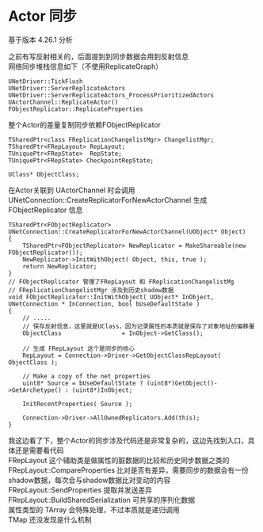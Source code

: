 # Actor 同步
基于版本 4.26.1 分析

之前有写反射相关的，后面提到到同步数据会用到反射信息<br>
网络同步堆栈信息如下（不使用ReplicateGraph）
```
UNetDriver::TickFlush
UNetDriver::ServerReplicateActors
UNetDriver::ServerReplicateActors_ProcessPrioritizedActors
UActorChannel::ReplicateActor()
FObjectReplicator::ReplicateProperties
```
整个Actor的差量复制同步依赖FObjectReplicator
```
TSharedPtr<class FReplicationChangelistMgr> ChangelistMgr;
TSharedPtr<FRepLayout> RepLayout;
TUniquePtr<FRepState>  RepState;
TUniquePtr<FRepState> CheckpointRepState;

UClass* ObjectClass;
```
在Actor关联到 UActorChannel 时会调用 UNetConnection::CreateReplicatorForNewActorChannel 生成 FObjectReplicator 信息
```
TSharedPtr<FObjectReplicator> UNetConnection::CreateReplicatorForNewActorChannel(UObject* Object)
{
	TSharedPtr<FObjectReplicator> NewReplicator = MakeShareable(new FObjectReplicator());
	NewReplicator->InitWithObject( Object, this, true );
	return NewReplicator;
}
// FObjectReplicator 管理了FRepLayout 和 FReplicationChangelistMg
// FReplicationChangelistMgr 涉及到历史shadow数据
void FObjectReplicator::InitWithObject( UObject* InObject, UNetConnection * InConnection, bool bUseDefaultState )
{
    // .....
    // 保存反射信息，这里就是UClass，因为记录属性的本质就是保存了对象地址的偏移量
	ObjectClass					= InObject->GetClass(); 

    // 生成 FRepLayout 这个是同步的核心
	RepLayout = Connection->Driver->GetObjectClassRepLayout( ObjectClass );

	// Make a copy of the net properties
	uint8* Source = bUseDefaultState ? (uint8*)GetObject()->GetArchetype() : (uint8*)InObject;

	InitRecentProperties( Source );

	Connection->Driver->AllOwnedReplicators.Add(this);
}
```
我这边看了下，整个Actor的同步涉及代码还是非常复杂的，这边先找到入口，具体还是需要看代码 <br>
FRepLayout 这个辅助类是做属性的脏数据的比较和历史同步数据之类的 <br>
FRepLayout::CompareProperties 比对是否有差异，需要同步的数据会有一份shadow数据，每次会与shadow数据比对变动的内容 <br>
FRepLayout::SendProperties 提取并发送差异 <br>
FRepLayout::BuildSharedSerialization 可共享的序列化数据 <br>
属性类型的 TArray 会特殊处理，不过本质就是递归调用 <br>
TMap 还没发现是什么机制
